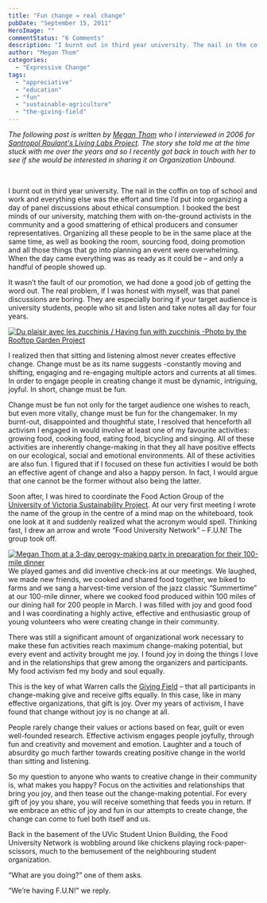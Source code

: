 ```yaml
---
title: "Fun change = real change"
pubDate: "September 15, 2011"
HeroImage: ""
commentStatus: "6 Comments"
description: "I burnt out in third year university. The nail in the coffin on top of school and work and everything else was the effort and time I’d put into organizing a day of panel discussions about ethical consumption. I booked the best minds of our university, matching them with on-the-ground activists in the community and a good smattering of ethical producers and consumer representatives."
author: "Megan Thom"
categories: 
  - "Expressive Change"
tags: 
  - "appreciative"
  - "education"
  - "fun"
  - "sustainable-agriculture"
  - "the-giving-field"
---
```


_The following post is written by [Megan Thom](https://organizationunbound.org/megan-thom/) who I interviewed in 2006 for [Santropol Roulant's Living Labs Project](http://www.santropolroulant.org/2009/E-livinglabs.htm). The story she told me at the time stuck with me over the years and so I recently got back in touch with her to see if she would be interested in sharing it on Organization Unbound._ 

 

I burnt out in third year university. The nail in the coffin on top of school and work and everything else was the effort and time I’d put into organizing a day of panel discussions about ethical consumption. I booked the best minds of our university, matching them with on-the-ground activists in the community and a good smattering of ethical producers and consumer representatives. Organizing all these people to be in the same place at the same time, as well as booking the room, sourcing food, doing promotion and all those things that go into planning an event were overwhelming.  When the day came everything was as ready as it could be – and only a handful of people showed up.

It wasn’t the fault of our promotion, we had done a good job of getting the word out. The real problem, if I was honest with myself, was that panel discussions are boring. They are especially boring if your target audience is university students, people who sit and listen and take notes all day for four years.

[![](https://organizationunbound.org/wp-content/uploads/2011/09/66Funchange-300x300.jpg "Du plaisir avec les zucchinis / Having fun with zucchinis -Photo by the Rooftop Garden Project")](http://rooftopgardens.ca/?q=en/node/1015)

I realized then that sitting and listening almost never creates effective change. Change must be as its name suggests -constantly moving and shifting, engaging and re-engaging multiple actors and currents at all times. In order to engage people in creating change it must be dynamic, intriguing, joyful. In short, change must be fun.

Change must be fun not only for the target audience one wishes to reach, but even more vitally, change must be fun for the changemaker. In my burnt-out, disappointed and thoughtful state, I resolved that henceforth all activism I engaged in would involve at least one of my favourite activities: growing food, cooking food, eating food, bicycling and singing. All of these activities are inherently change-making in that they all have positive effects on our ecological, social and emotional environments. All of these activities are also fun. I figured that if I focused on these fun activities I would be both an effective agent of change and also a happy person. In fact, I would argue that one cannot be the former without also being the latter.

Soon after, I was hired to coordinate the Food Action Group of the [University of Victoria Sustainability Project](http://uvsp.uvic.ca/). At our very first meeting I wrote the name of the group in the centre of a mind map on the whiteboard, took one look at it and suddenly realized what the acronym would spell. Thinking fast, I drew an arrow and wrote “Food University Network” – F.U.N! The group took off.

[![](https://organizationunbound.org/wp-content/uploads/2011/09/FunchangeMeganveggies.jpg "Megan Thom at a 3-day perogy-making party in preparation for their 100-mile dinner")](https://organizationunbound.org/wp-content/uploads/2011/09/FunchangeMeganveggies.jpg)We played games and did inventive check-ins at our meetings. We laughed, we made new friends, we cooked and shared food together, we biked to farms and we sang a harvest-time version of the jazz classic “Summertime” at our 100-mile dinner, where we cooked food produced within 100 miles of our dining hall for 200 people in March. I was filled with joy and good food and I was coordinating a highly active, effective and enthusiastic group of young volunteers who were creating change in their community.

There was still a significant amount of organizational work necessary to make these fun activities reach maximum change-making potential, but every event and activity brought me joy. I found joy in doing the things I love and in the relationships that grew among the organizers and participants. My food activism fed my body and soul equally.

This is the key of what Warren calls the [Giving Field](https://organizationunbound.org/expressive-change/thegivingfield/) – that all participants in change-making give and receive gifts equally. In this case, like in many effective organizations, that gift is joy. Over my years of activism, I have found that change without joy is no change at all.

People rarely change their values or actions based on fear, guilt or even well-founded research. Effective activism engages people joyfully, through fun and creativity and movement and emotion. Laughter and a touch of absurdity go much farther towards creating positive change in the world than sitting and listening.

So my question to anyone who wants to creative change in their community is, what makes you happy? Focus on the activities and relationships that bring you joy, and then tease out the change-making potential. For every gift of joy you share, you will receive something that feeds you in return. If we embrace an ethic of joy and fun in our attempts to create change, the change can come to fuel both itself and us.

Back in the basement of the UVic Student Union Building, the Food University Network is wobbling around like chickens playing rock-paper-scissors, much to the bemusement of the neighbouring student organization.

“What are you doing?” one of them asks.

“We’re having F.U.N!” we reply.

